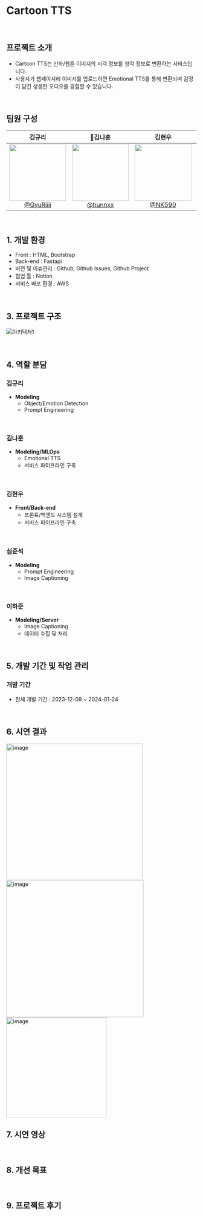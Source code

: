 #  Cartoon TTS


<br>

## 프로젝트 소개

- Cartoon TTS는 만화/웹툰 이미지의 시각 정보를 청각 정보로 변환하는 서비스입니다.
- 사용자가 웹페이지에 이미지를 업로드하면 Emotional TTS를 통해 변환되며 감정이 담긴 생생한 오디오를 경험할 수 있습니다.

<br>

## 팀원 구성

<div align="center">

| **김규리** | **김나훈** | **김현우** | **심준석** |**이하준** | 
| :------: |  :------: | :------: | :------: |:------: |  
| [<img src="https://avatars.githubusercontent.com/u/97076152?v=4" height=150 width=150> <br/> @GyuRiiii](https://github.com/GyuRiiii) | [<img src="https://avatars.githubusercontent.com/u/68880867?v=4" height=150 width=150> <br/> @hunnxx](https://github.com/hunnxx) | [<img src="https://avatars.githubusercontent.com/u/96505696?v=4" height=150 width=150> <br/> @NK590](https://github.com/NK590) | [<img src="https://avatars.githubusercontent.com/u/120085361?s=70&v=4" height=150 width=150> <br/> @LukeJS0326](https://github.com/LukeJS0326) | [<img src="https://avatars.githubusercontent.com/u/108510929?s=96&v=4" height=150 width=150> <br/> @ha789ha](https://github.com/ha789ha) |

</div>

<br>

## 1. 개발 환경

- Front : HTML, Bootstrap
- Back-end : Fastapi
- 버전 및 이슈관리 : Github, Github Issues, Github Project
- 협업 툴 : Notion
- 서비스 배포 환경 : AWS
<br>

## 3. 프로젝트 구조
![아키텍쳐1](https://github.com/AI-LeGo/README/assets/108510929/873c5f99-77db-4ae1-90a5-07c389560102)

<br>

## 4. 역할 분담
   
### 김규리

- **Modeling**
    - Object/Emotion Detection
    - Prompt Engineering
<br>

### 김나훈

- **Modeling/MLOps**
    - Emotional TTS
    - 서비스 파이프라인 구축
<br>

### 김현우

- **Front/Back-end**
    - 프론트/백엔드 시스템 설계
    - 서비스 파이프라인 구축
    
<br>

### 심준석

- **Modeling**
    - Prompt Engineering
    - Image Captioning
    
<br>

### 이하준

- **Modeling/Server**
    - Image Captioning
    - 데이터 수집 및 처리
   
<br>

## 5. 개발 기간 및 작업 관리

### 개발 기간

- 전체 개발 기간 : 2023-12-09 ~ 2024-01-24
<br>

## 6. 시연 결과
<img width="361" alt="image" src="https://github.com/AI-LeGo/README/assets/108510929/42e78607-3ba9-4705-8ec8-6a2f42a93ad2">
<img width="363" alt="image" src="https://github.com/AI-LeGo/README/assets/108510929/ad3b3932-e91c-4dc5-a7e9-d773070c422f">
<img width="265" alt="image" src="https://github.com/AI-LeGo/README/assets/108510929/111bc2e3-d9c3-4c4e-a00e-c2e974f7da5e">

<br>

## 7. 시연 영상

<br>

## 8. 개선 목표

<br>

## 9. 프로젝트 후기
